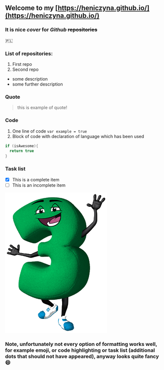 ## Welcome to my [https://heniczyna.github.io/](https://heniczyna.github.io/)

### It is nice *cover* for *Github* ~~repositories~~

:poland:

### List of repositories:
1. First repo
2. Second repo
  * some description
  * some further description

### Quote
> this is example of quote!

### Code
1. One line of code
`var example = true`
2. Block of code with declaration of language which has been used
```java
if (isAwesome){
  return true
}
```

### Task list
- [x] This is a complete item
- [ ] This is an incomplete item

![Example image](/images/n3.png)

### Note, unfortunately not every option of formatting works well, for example emoji, or code highlighting or task list (additional dots that should not have appeared), anyway looks quite fancy :smile:
